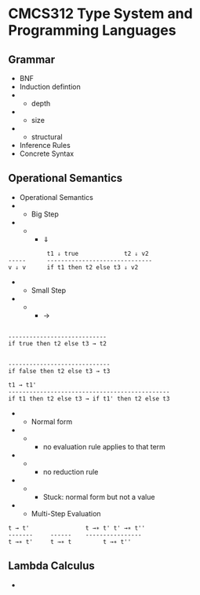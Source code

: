 # CMCS312 Type System and Programming Languages

## Grammar
* BNF
* Induction defintion
* + depth
* + size
* + structural
* Inference Rules
* Concrete Syntax

## Operational Semantics
* Operational Semantics
* + Big Step
* + - ⇓
```
           t1 ⇓ true             t2 ⇓ v2
-----      ------------------------------
v ⇓ v      if t1 then t2 else t3 ⇓ v2
```
* + Small Step
* + - →
```

----------------------------
if true then t2 else t3 → t2


-----------------------------
if false then t2 else t3 → t3

t1 → t1'
----------------------------------------------
if t1 then t2 else t3 → if t1' then t2 else t3
```
* + Normal form
* + - no evaluation rule applies to that term
* + - no reduction rule
* + - Stuck: normal form but not a value
* + Multi-Step Evaluation
```
t → t'                t →∗ t' t' →∗ t''
-------     ------    ----------------
t →∗ t'     t →∗ t         t →∗ t''
```

## Lambda Calculus
* 